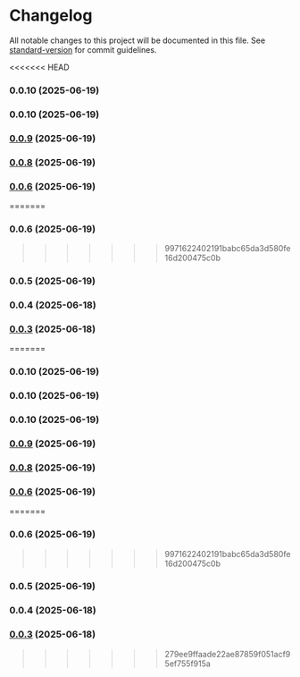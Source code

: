 # Changelog

All notable changes to this project will be documented in this file. See [standard-version](https://github.com/conventional-changelog/standard-version) for commit guidelines.

<<<<<<< HEAD
### 0.0.10 (2025-06-19)

### 0.0.10 (2025-06-19)

### [0.0.9](https://github.com/sayantanmandal1/function-dependency-warner/compare/v0.0.8...v0.0.9) (2025-06-19)

### [0.0.8](https://github.com/sayantanmandal1/function-dependency-warner/compare/v0.0.7...v0.0.8) (2025-06-19)

### [0.0.6](https://github.com/sayantanmandal1/function-dependency-warner/compare/v0.0.7...v0.0.6) (2025-06-19)
=======
### 0.0.6 (2025-06-19)
>>>>>>> 9971622402191babc65da3d580fe16d200475c0b

### 0.0.5 (2025-06-19)

### 0.0.4 (2025-06-18)

### [0.0.3](https://github.com/sayantanmandal1/function-dependency-warner/compare/v0.0.2...v0.0.3) (2025-06-18)
=======
### 0.0.10 (2025-06-19)

### 0.0.10 (2025-06-19)

### 0.0.10 (2025-06-19)

### [0.0.9](https://github.com/sayantanmandal1/function-dependency-warner/compare/v0.0.8...v0.0.9) (2025-06-19)

### [0.0.8](https://github.com/sayantanmandal1/function-dependency-warner/compare/v0.0.7...v0.0.8) (2025-06-19)

### [0.0.6](https://github.com/sayantanmandal1/function-dependency-warner/compare/v0.0.7...v0.0.6) (2025-06-19)
=======
### 0.0.6 (2025-06-19)
>>>>>>> 9971622402191babc65da3d580fe16d200475c0b

### 0.0.5 (2025-06-19)

### 0.0.4 (2025-06-18)

### [0.0.3](https://github.com/sayantanmandal1/function-dependency-warner/compare/v0.0.2...v0.0.3) (2025-06-18)
>>>>>>> 279ee9ffaade22ae87859f051acf95ef755f915a

